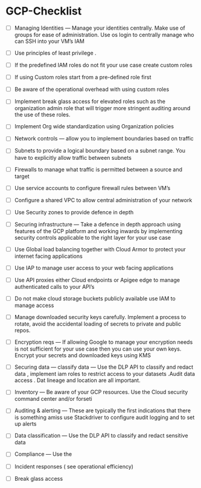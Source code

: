 # GCP-Checklist

- [ ] Managing Identities — Manage your identities centrally. Make use of groups for ease of administration. Use os login to centrally manage who can SSH into your VM’s
IAM

- [ ] Use principles of least privilege .

- [ ] If the predefined IAM roles do not fit your use case create custom roles

- [ ] If using Custom roles start from a pre-defined role first

- [ ] Be aware of the operational overhead with using custom roles

- [ ] Implement break glass access for elevated roles such as the organization admin role that will trigger more stringent auditing around the use of these roles.

- [ ] Implement Org wide standardization using Organization policies

- [ ] Network controls — allow you to implement boundaries based on traffic

- [ ] Subnets to provide a logical boundary based on a subnet range. You have to explicitly allow traffic between subnets

- [ ] Firewalls to manage what traffic is permitted between a source and target

- [ ] Use service accounts to configure firewall rules between VM’s

- [ ] Configure a shared VPC to allow central administration of your network

- [ ] Use Security zones to provide defence in depth

- [ ] Securing infrastructure — Take a defence in depth approach using features of the GCP platform and working inwards by implementing security controls applicable to the right layer for your use case

- [ ] Use Global load balancing together with Cloud Armor to protect your internet facing applications

- [ ] Use IAP to manage user access to your web facing applications

- [ ] Use API proxies either Cloud endpoints or Apigee edge to manage authenticated calls to your API’s

- [ ] Do not make cloud storage buckets publicly available use IAM to manage access

- [ ] Manage downloaded security keys carefully. Implement a process to rotate, avoid the accidental loading of secrets to private and public repos.

- [ ] Encryption reqs — If allowing Google to manage your encryption needs is not sufficient for your use case then you can use your own keys. Encrypt your secrets and downloaded keys using KMS

- [ ] Securing data — classify data — Use the DLP API to classify and redact data , implement iam roles to restrict access to your datasets .Audit data access . Dat lineage and location are all important.

- [ ] Inventory — Be aware of your GCP resources. Use the Cloud security command center and/or forseti

- [ ] Auditing & alerting — These are typically the first indications that there is something amiss use Stackdriver to configure audit logging and to set up alerts

- [ ] Data classification — Use the DLP API to classify and redact sensitive data

- [ ] Compliance — Use the

- [ ] Incident responses ( see operational efficiency)

- [ ] Break glass access
